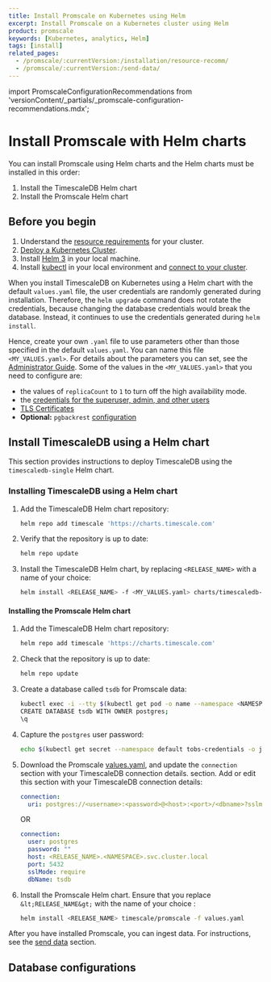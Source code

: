 ```yaml
---
title: Install Promscale on Kubernetes using Helm
excerpt: Install Promscale on a Kubernetes cluster using Helm
product: promscale
keywords: [Kubernetes, analytics, Helm]
tags: [install]
related_pages: 
  - /promscale/:currentVersion:/installation/resource-recomm/
  - /promscale/:currentVersion:/send-data/
---
```


import PromscaleConfigurationRecommendations from 'versionContent/_partials/_promscale-configuration-recommendations.mdx';


# Install Promscale with Helm charts
You can install Promscale using Helm charts and the Helm charts must be installed
in this order:
1. Install the TimescaleDB Helm chart
1. Install the Promscale Helm chart

## Before you begin
1.  Understand the [resource requirements][resource-requirements] for your cluster.
1.  [Deploy a Kubernetes Cluster][kubernetes-cluster]. 
1.  Install [Helm 3][helm] in your local machine.
1.  Install [kubectl][kubectl] in your local environment and
    [connect to your cluster][connect-to-cluster].

When you install TimescaleDB on Kubernetes using a Helm chart with the default
`values.yaml` file, the user credentials are randomly generated during
installation. Therefore, the `helm upgrade` command does not rotate the
credentials, because changing the database credentials would break the database.
Instead, it continues to use the credentials generated during `helm install`.

Hence, create your own `.yaml` file to use parameters other than those specified
in the default `values.yaml`. You can name this file `<MY_VALUES.yaml>`. For
details about the parameters you can set, see the [Administrator Guide][admin-guide].
Some of the values in the `<MY_VALUES.yaml>` that you need to configure are:
* the values of `replicaCount` to `1` to turn off the high availability mode.
* the [credentials for the superuser, admin, and other users][timescaledb-helm-values-creds]
* [TLS Certificates][timescaledb-helm-values-certs]
* **Optional:** `pgbackrest` [configuration][timescale-backups]

## Install TimescaleDB using a Helm chart
This section provides instructions to deploy TimescaleDB using the
`timescaledb-single` Helm chart.

<procedure>

### Installing TimescaleDB using a Helm chart
1.  Add the TimescaleDB Helm chart repository:
    ```bash
    helm repo add timescale 'https://charts.timescale.com'
    ```
1.  Verify that the repository is up to date:
    ```bash
    helm repo update
    ```
1.  Install the TimescaleDB Helm chart, by replacing `<RELEASE_NAME>` with a name of
    your choice:
    ```bash
    helm install <RELEASE_NAME> -f <MY_VALUES.yaml> charts/timescaledb-single
    ```

</procedure> 

#### Installing the Promscale Helm chart

<procedure>

1.  Add the TimescaleDB Helm chart repository:
    ```bash
    helm repo add timescale 'https://charts.timescale.com'
    ```
1.  Check that the repository is up to date:
    ```bash
    helm repo update
    ```
1.  Create a database called `tsdb` for Promscale data:
    ```bash
    kubectl exec -i --tty $(kubectl get pod -o name --namespace <NAMESPACE> -l role=master,release=<RELEASE_NAME>) -- psql -U postgres
    CREATE DATABASE tsdb WITH OWNER postgres;
    \q
    ```
1.  Capture the `postgres` user password:
    ```bash
    echo $(kubectl get secret --namespace default tobs-credentials -o jsonpath="{.data.PATRONI_SUPERUSER_PASSWORD}" | base64 --decode)
    ```
1.  Download the Promscale
    [values.yaml][promscale-values-yaml], and update the `connection` section with your TimescaleDB connection details.
    section. Add or edit this section with your TimescaleDB connection details:
    <terminal>

    <tab label='Database URI'>

    ```yaml
    connection:
      uri: postgres://<username>:<password>@<host>:<port>/<dbname>?sslmode=require
    ```

    </tab>

    OR

    <tab label="Connection parameters">

    ```yaml
    connection:
      user: postgres
      password: ""
      host: <RELEASE_NAME>.<NAMESPACE>.svc.cluster.local
      port: 5432
      sslMode: require
      dbName: tsdb
    ```
    </tab>

    </terminal>
1.  Install the Promscale Helm chart. Ensure that you replace
    `&lt;RELEASE_NAME&gt;` with the name of your choice :
    ```bash
    helm install <RELEASE_NAME> timescale/promscale -f values.yaml
    ```
        
</procedure>

After you have installed Promscale, you can ingest data.
For instructions, see the [send data][send-data] section.

## Database configurations
<PromscaleConfigurationRecommendations />


[promscale-values-yaml]: https://github.com/timescale/timescaledb-kubernetes/blob/master/charts/timescaledb-single/values.yaml
[send-data]: /promscale/:currentVersion:/send-data/
[template-manifest]: https://github.com/timescale/promscale/blob/0.13.0/deploy/static/deploy.yaml
[timescale-backups]: https://github.com/timescale/timescaledb-kubernetes/tree/master/charts/timescaledb-single#create-backups-to-s3
[timescaledb-helm-values-certs]: https://github.com/timescale/timescaledb-kubernetes/blob/master/charts/timescaledb-single/values.yaml#L45
[timescaledb-helm-values-creds]: https://github.com/timescale/timescaledb-kubernetes/blob/master/charts/timescaledb-single/values.yaml#L33
[timescaledb-single-values-yaml]: https://github.com/timescale/timescaledb-kubernetes/blob/master/charts/timescaledb-single/values.yaml
[kubernetes-cluster]: https://kubernetes.io/docs/setup/production-environment/
[helm]: https://helm.sh/docs/intro/install/
[kubectl]: https://kubernetes.io/docs/tasks/tools/#kubectl
[connect-to-cluster]: https://kubernetes.io/docs/tasks/tools/install-kubectl-macos/#verify-kubectl-configuration
[resource-requirements]: /promscale/:currentVersion:/installation/resource-recomm/ 
[admin-guide]: https://github.com/timescale/timescaledb-kubernetes/blob/master/charts/